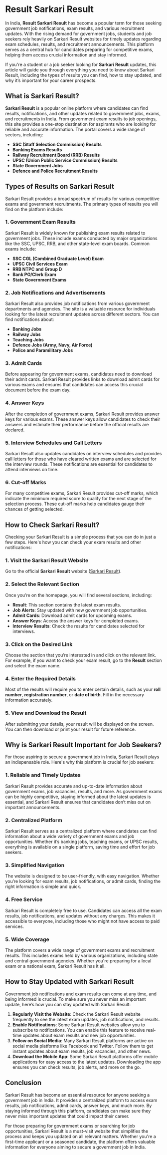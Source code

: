 # Result Sarkari Result

In India, **Result Sarkari Result** has become a popular term for those seeking government job notifications, exam results, and various recruitment updates. With the rising demand for government jobs, students and job seekers rely heavily on Sarkari Result websites for timely updates regarding exam schedules, results, and recruitment announcements. This platform serves as a central hub for candidates preparing for competitive exams, helping them access crucial information and stay informed.

If you're a student or a job seeker looking for **Sarkari Result** updates, this article will guide you through everything you need to know about Sarkari Result, including the types of results you can find, how to stay updated, and why it’s important for your career prospects.

## What is Sarkari Result?

**Sarkari Result** is a popular online platform where candidates can find results, notifications, and other updates related to government jobs, exams, and recruitments in India. From government exam results to job openings, this site provides a one-stop destination for aspirants who are looking for reliable and accurate information. The portal covers a wide range of sectors, including:

- **SSC (Staff Selection Commission) Results**
- **Banking Exams Results**
- **Railway Recruitment Board (RRB) Results**
- **UPSC (Union Public Service Commission) Results**
- **State Government Jobs**
- **Defence and Police Recruitment Results**

## Types of Results on Sarkari Result

Sarkari Result provides a broad spectrum of results for various competitive exams and government recruitments. The primary types of results you will find on the platform include:

### 1. Government Exam Results
Sarkari Result is widely known for publishing exam results related to government jobs. These include exams conducted by major organizations like the SSC, UPSC, RRB, and other state-level exam boards. Common exams include:

- **SSC CGL (Combined Graduate Level) Exam**
- **UPSC Civil Services Exam**
- **RRB NTPC and Group D**
- **Bank PO/Clerk Exam**
- **State Government Exams**

### 2. Job Notifications and Advertisements
Sarkari Result also provides job notifications from various government departments and agencies. The site is a valuable resource for individuals looking for the latest recruitment updates across different sectors. You can find notifications about:

- **Banking Jobs**
- **Railway Jobs**
- **Teaching Jobs**
- **Defence Jobs (Army, Navy, Air Force)**
- **Police and Paramilitary Jobs**

### 3. Admit Cards
Before appearing for government exams, candidates need to download their admit cards. Sarkari Result provides links to download admit cards for various exams and ensures that candidates can access this crucial document before the exam day.

### 4. Answer Keys
After the completion of government exams, Sarkari Result provides answer keys for various exams. These answer keys allow candidates to check their answers and estimate their performance before the official results are declared.

### 5. Interview Schedules and Call Letters
Sarkari Result also updates candidates on interview schedules and provides call letters for those who have cleared written exams and are selected for the interview rounds. These notifications are essential for candidates to attend interviews on time.

### 6. Cut-off Marks
For many competitive exams, Sarkari Result provides cut-off marks, which indicate the minimum required score to qualify for the next stage of the selection process. These cut-off marks help candidates gauge their chances of getting selected.

## How to Check Sarkari Result?

Checking your Sarkari Result is a simple process that you can do in just a few steps. Here's how you can check your exam results and other notifications:

### 1. Visit the Sarkari Result Website
Go to the official **Sarkari Result** website ([Sarkari Result](https://www.sarkari-info.com)).

### 2. Select the Relevant Section
Once you’re on the homepage, you will find several sections, including:
- **Result**: This section contains the latest exam results.
- **Job Alerts**: Stay updated with new government job opportunities.
- **Admit Cards**: Download admit cards for upcoming exams.
- **Answer Keys**: Access the answer keys for completed exams.
- **Interview Results**: Check the results for candidates selected for interviews.

### 3. Click on the Desired Link
Choose the section that you’re interested in and click on the relevant link. For example, if you want to check your exam result, go to the **Result** section and select the exam name.

### 4. Enter the Required Details
Most of the results will require you to enter certain details, such as your **roll number**, **registration number**, or **date of birth**. Fill in the necessary information accurately.

### 5. View and Download the Result
After submitting your details, your result will be displayed on the screen. You can then download or print your result for future reference.

## Why is Sarkari Result Important for Job Seekers?

For those aspiring to secure a government job in India, Sarkari Result plays an indispensable role. Here's why this platform is crucial for job seekers:

### 1. Reliable and Timely Updates
Sarkari Result provides accurate and up-to-date information about government exams, job vacancies, results, and more. As government exams can be highly competitive, staying informed about the latest updates is essential, and Sarkari Result ensures that candidates don’t miss out on important announcements.

### 2. Centralized Platform
Sarkari Result serves as a centralized platform where candidates can find information about a wide variety of government exams and job opportunities. Whether it’s banking jobs, teaching exams, or UPSC results, everything is available on a single platform, saving time and effort for job seekers.

### 3. Simplified Navigation
The website is designed to be user-friendly, with easy navigation. Whether you’re looking for exam results, job notifications, or admit cards, finding the right information is simple and quick.

### 4. Free Service
Sarkari Result is completely free to use. Candidates can access all the exam results, job notifications, and updates without any charges. This makes it accessible to everyone, including those who might not have access to paid services.

### 5. Wide Coverage
The platform covers a wide range of government exams and recruitment results. This includes exams held by various organizations, including state and central government agencies. Whether you're preparing for a local exam or a national exam, Sarkari Result has it all.

## How to Stay Updated with Sarkari Result

Government job notifications and exam results can come at any time, and being informed is crucial. To make sure you never miss an important update, here’s how you can stay updated with Sarkari Result:

1. **Regularly Visit the Website**: Check the Sarkari Result website frequently to see the latest exam updates, job notifications, and results.
2. **Enable Notifications**: Some Sarkari Result websites allow you to subscribe to notifications. You can enable this feature to receive real-time updates about exam results and new job opportunities.
3. **Follow on Social Media**: Many Sarkari Result platforms are active on social media platforms like Facebook and Twitter. Follow them to get instant updates about exam results, job vacancies, and other news.
4. **Download the Mobile App**: Some Sarkari Result platforms offer mobile applications for easy access to the latest updates. Downloading the app ensures you can check results, job alerts, and more on the go.

## Conclusion

Sarkari Result has become an essential resource for anyone seeking a government job in India. It provides a centralized platform to access exam results, job notifications, admit cards, answer keys, and much more. By staying informed through this platform, candidates can make sure they never miss important updates that could impact their career.

For those preparing for government exams or searching for job opportunities, Sarkari Result is a must-visit website that simplifies the process and keeps you updated on all relevant matters. Whether you're a first-time applicant or a seasoned candidate, the platform offers valuable information for everyone aiming to secure a government job in India.

